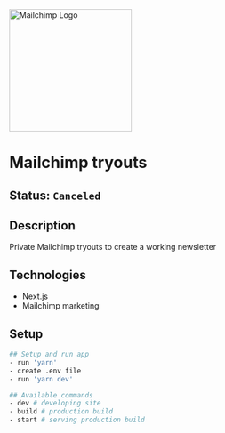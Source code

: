 <img alt="Mailchimp Logo" src="https://logos-world.net/wp-content/uploads/2021/02/Mailchimp-Logo-2018-present.png" width="220" />

# Mailchimp tryouts

## Status: ````Canceled````

## Description
Private Mailchimp tryouts to create a working newsletter

## Technologies
- Next.js
- Mailchimp marketing

## Setup 
```bash
## Setup and run app
- run 'yarn'
- create .env file
- run 'yarn dev'

## Available commands
- dev # developing site
- build # production build
- start # serving production build
```


